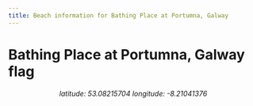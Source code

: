 ```yaml
---
title: Beach information for Bathing Place at Portumna, Galway
---
```

# Bathing Place at Portumna, Galway <span class="material-icons blue-flag">flag</span>

<div align="center"><i>latitude: 53.08215704 longitude: -8.21041376</i></div>
